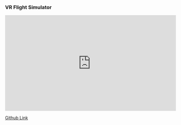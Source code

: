 ### VR Flight Simulator


<iframe width="560" height="315" src="https://www.youtube.com/embed/oDDGeAB69bk" frameborder="0" allow="autoplay; encrypted-media" allowfullscreen></iframe>


[Github Link](https://github.com/leomuteki/VR_Flight_Simulator)
